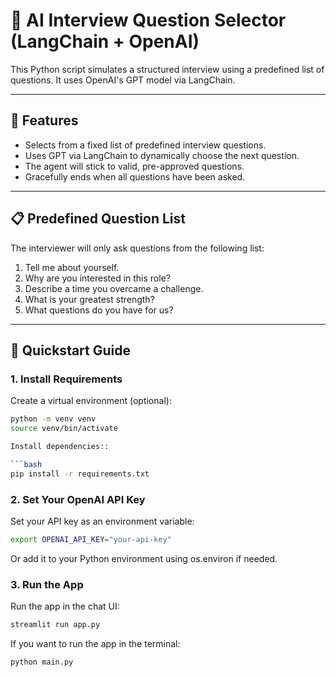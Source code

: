 # 🎤 AI Interview Question Selector (LangChain + OpenAI)

This Python script simulates a structured interview using a predefined list of questions. It uses OpenAI's GPT model via LangChain.

---

## 🧠 Features

- Selects from a fixed list of predefined interview questions.
- Uses GPT via LangChain to dynamically choose the next question.
- The agent will stick to valid, pre-approved questions.
- Gracefully ends when all questions have been asked.

---

## 📋 Predefined Question List

The interviewer will only ask questions from the following list:

1. Tell me about yourself.
2. Why are you interested in this role?
3. Describe a time you overcame a challenge.
4. What is your greatest strength?
5. What questions do you have for us?

---

## 🚀 Quickstart Guide

### 1. Install Requirements

Create a virtual environment (optional):

```bash
python -m venv venv
source venv/bin/activate 

Install dependencies::

```bash
pip install -r requirements.txt
```

### 2. Set Your OpenAI API Key

Set your API key as an environment variable:

```bash
export OPENAI_API_KEY="your-api-key"
```

Or add it to your Python environment using os.environ if needed.


### 3. Run the App

Run the app in the chat UI:

```bash
streamlit run app.py
```

If you want to run the app in the terminal:

```bash
python main.py
```